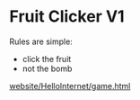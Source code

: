 # Fruit Clicker V1
Rules are simple:

- click the fruit
- not the bomb

[website/HelloInternet/game.html](https://ussjwkmwbh.github.io/HelloInternet/game.html)
